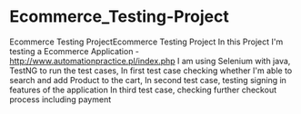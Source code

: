 # Ecommerce_Testing-Project

Ecommerce Testing ProjectEcommerce Testing Project
In this Project I'm testing a Ecommerce Application - http://www.automationpractice.pl/index.php I am using Selenium with java, 
TestNG to run the test cases, In first test case checking whether I'm able to search and add Product to the cart, In second test case, 
testing signing in features of the application In third test case,
checking further checkout process including payment

